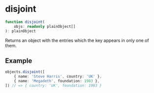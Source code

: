 # disjoint

```ts
function disjoint(
    objs: readonly plainObject[]
): plainObject
```

Returns an object with the entries which the key appears in only one of them.

## Example

```ts
objects.disjoint([
    { name: 'Steve Harris', country: 'UK' },
    { name: 'Megadeth', foundation: 1983 },
]) // => { country: 'UK', foundation: 1983 }
```
